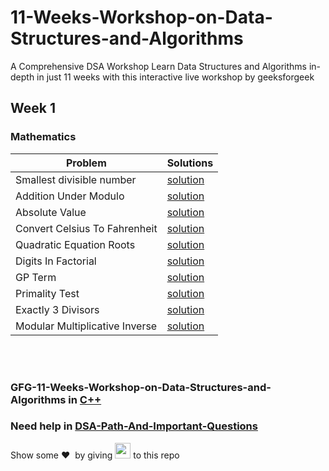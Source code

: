 # 11-Weeks-Workshop-on-Data-Structures-and-Algorithms
A Comprehensive DSA Workshop Learn Data Structures and Algorithms in-depth in just 11 weeks with this interactive live workshop by geeksforgeek
<br>
## Week 1 
### Mathematics
| Problem | Solutions |
|---|---|
| Smallest divisible number | [solution](https://github.com/arpit456jain/gfg-11-Weeks-Workshop-on-DSA-in-Python/blob/main/week%201/maths/1%20Smallest%20divisible%20no.py) |
| Addition Under Modulo| [solution](https://github.com/arpit456jain/gfg-11-Weeks-Workshop-on-DSA-in-Python/blob/main/week%201/maths/2%20Addition%20under%20modulo.py) |
| Absolute Value| [solution](https://github.com/arpit456jain/gfg-11-Weeks-Workshop-on-DSA-in-Python/blob/main/week%201/maths/3%20Absolute%20value.py) |
| Convert Celsius To Fahrenheit|[solution](https://github.com/arpit456jain/gfg-11-Weeks-Workshop-on-DSA-in-Python/blob/main/week%201/maths/4%20Convert%20Celsius%20To%20Fahrenheit.py) |
| Quadratic Equation Roots| [solution](https://github.com/arpit456jain/gfg-11-Weeks-Workshop-on-DSA-in-Python/blob/main/week%201/maths/5%20roots%20of%20quadratic%20eq.py) | 
| Digits In Factorial| [solution](https://github.com/arpit456jain/gfg-11-Weeks-Workshop-on-DSA-in-Python/blob/main/week%201/maths/6%20no%20of%20digits%20in%20factorial.py) |
| GP Term| [solution](https://github.com/arpit456jain/gfg-11-Weeks-Workshop-on-DSA-in-Python/blob/main/week%201/maths/7%20nth%20term%20of%20GP.py) |
| Primality Test| [solution](https://github.com/arpit456jain/gfg-11-Weeks-Workshop-on-DSA-in-Python/blob/main/week%201/maths/8.%20Primality%20Test.py) |
| Exactly 3 Divisors| [solution](https://github.com/arpit456jain/gfg-11-Weeks-Workshop-on-DSA-in-Python/blob/main/week%201/maths/9%20exactly%203%20divisors.py) |
| Modular Multiplicative Inverse| [solution](https://github.com/arpit456jain/gfg-11-Weeks-Workshop-on-DSA-in-Python/blob/main/week%201/maths/10%20Modular%20Multiplicative%20Inverse.py) |
<br><br>
### GFG-11-Weeks-Workshop-on-Data-Structures-and-Algorithms in [C++](https://github.com/arpit456jain/gfg-11-Weeks-Workshop-on-DSA-in-CPP)
### Need help in [DSA-Path-And-Important-Questions](https://github.com/arpit456jain/DSA-Path-And-Important-Questions)

Show some ❤️&nbsp; by giving <img src="https://imgur.com/o7ncZFp.jpg" height=25px width=25px> to this repo
